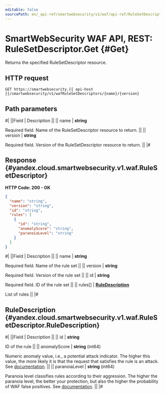 ```yaml
---
editable: false
sourcePath: en/_api-ref/smartwebsecurity/v1/waf/api-ref/RuleSetDescriptor/get.md
---
```


# SmartWebSecurity WAF API, REST: RuleSetDescriptor.Get {#Get}

Returns the specified RuleSetDescriptor resource.

## HTTP request

```
GET https://smartwebsecurity.{{ api-host }}/smartwebsecurity/v1/wafRuleSetDescriptors/{name}/{version}
```

## Path parameters

#|
||Field | Description ||
|| name | **string**

Required field. Name of the RuleSetDescriptor resource to return. ||
|| version | **string**

Required field. Version of the RuleSetDescriptor resource to return. ||
|#

## Response {#yandex.cloud.smartwebsecurity.v1.waf.RuleSetDescriptor}

**HTTP Code: 200 - OK**

```json
{
  "name": "string",
  "version": "string",
  "id": "string",
  "rules": [
    {
      "id": "string",
      "anomalyScore": "string",
      "paranoiaLevel": "string"
    }
  ]
}
```

#|
||Field | Description ||
|| name | **string**

Required field. Name of the rule set ||
|| version | **string**

Required field. Version of the rule set ||
|| id | **string**

Required field. ID of the rule set ||
|| rules[] | **[RuleDescription](#yandex.cloud.smartwebsecurity.v1.waf.RuleSetDescriptor.RuleDescription)**

List of rules ||
|#

## RuleDescription {#yandex.cloud.smartwebsecurity.v1.waf.RuleSetDescriptor.RuleDescription}

#|
||Field | Description ||
|| id | **string**

ID of the rule ||
|| anomalyScore | **string** (int64)

Numeric anomaly value, i.e., a potential attack indicator.
The higher this value, the more likely it is that the request that satisfies the rule is an attack.
See [documentation](/docs/smartwebsecurity/concepts/waf#anomaly). ||
|| paranoiaLevel | **string** (int64)

Paranoia level classifies rules according to their aggression.
The higher the paranoia level, the better your protection, but also the higher the probability of WAF false positives.
See [documentation](/docs/smartwebsecurity/concepts/waf#paranoia). ||
|#